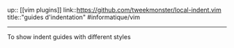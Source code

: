 up:: [[vim plugins]] 
link::https://github.com/tweekmonster/local-indent.vim
title::"guides d'indentation"
#informatique/vim

----
To show indent guides with different styles

